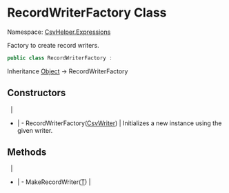 # RecordWriterFactory Class

Namespace: [CsvHelper.Expressions](/api/CsvHelper.Expressions)

Factory to create record writers.

```cs
public class RecordWriterFactory : 
```

Inheritance [Object](https://docs.microsoft.com/en-us/dotnet/api/system.object) -> RecordWriterFactory

## Constructors
&nbsp; | &nbsp;
- | -
RecordWriterFactory([CsvWriter](/api/CsvHelper/CsvWriter)) | Initializes a new instance using the given writer.

## Methods
&nbsp; | &nbsp;
- | -
MakeRecordWriter([T](/api/CsvHelper.Expressions/T)) | 
